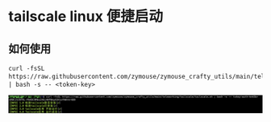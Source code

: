 # tailscale linux 便捷启动

## 如何使用
```shell
curl -fsSL https://raw.githubusercontent.com/zymouse/zymouse_crafty_utils/main/teleworking/tailscale/tailscale.sh | bash -s -- <token-key>
```
![](./success.png)

